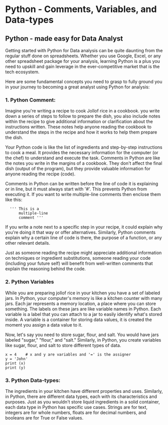 # Python - Comments, Variables, and Data-types
## Python - made easy for Data Analyst

Getting started with Python for Data analysis can be quite daunting from the regular stuff done on spreadsheets. Whether you use Google, Excel, or any other spreadsheet package for your analysis, learning Python is a plus you need to upskill and gain leverage in the ever-competitive market that is the tech ecosystem.

Here are some fundamental concepts you need to grasp to fully ground you in your journey to becoming a great analyst using Python for analysis:

  ### 1. **Python Comment:**

Imagine you're writing a recipe to cook Jollof rice in a cookbook. you write down a series of steps to follow to prepare the dish, you also include notes within the recipe to give additional information or clarification about the instructions written. These notes help anyone reading the cookbook to understand the steps in the recipe and how it works to help them prepare the dish.

Your Python code is like the list of ingredients and step-by-step instructions to cook a meal. It provides the necessary information for the computer (or the chef) to understand and execute the task.
Comments in Python are like the notes you write in the margins of a cookbook. They don't affect the final dish (output of the program), but they provide valuable information for anyone reading the recipe (code).

Comments in Python can be written before the line of code it is explaining or in line, but it must always start with '#'. This prevents Python from executing it. If you want to write multiple-line comments then enclose them like this:

      ''' This is a 
          multiple-line
          comment '''
          
If you write a note next to a specific step in your recipe, it could explain why you're doing it that way or offer alternatives. Similarly, Python comments explain why a certain line of code is there, the purpose of a function, or any other relevant details.

Just as someone reading the recipe might appreciate additional information on techniques or ingredient substitutions, someone reading your code (including your future self) will benefit from well-written comments that explain the reasoning behind the code.

  ### 2. **Python Variables**

While you are preparing jollof rice in your kitchen you have a set of labeled jars. In Python, your computer's memory is like a kitchen counter with many jars. Each jar represents a memory location, a place where you can store something. The labels on these jars are like variable names in Python. Each variable is a label that you can attach to a jar to easily identify what's stored inside. A variable is a container for storing data values, it is created the moment you assign a data value to it.

Now, let's say you need to store sugar, flour, and salt. You would have jars labeled "sugar," "flour," and "salt." Similarly, in Python, you create variables like sugar, flour, and salt to store different types of data.

    x = 4    # x and y are variables and '=' is the assigner
    y = 'John'
    print (x)
    print (y)

### 3. **Python Data-types**:

The ingredients in your kitchen have different properties and uses. Similarly, in Python, there are different data types, each with its characteristics and purposes.
Just as you wouldn't store liquid ingredients in a solid container, each data type in Python has specific use cases. Strings are for text, integers are for whole numbers, floats are for decimal numbers, and booleans are for True or False values.
